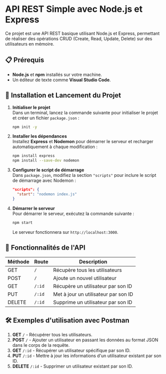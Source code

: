 
# API REST Simple avec Node.js et Express

Ce projet est une API REST basique utilisant Node.js et Express, permettant de réaliser des opérations CRUD (Create, Read, Update, Delete) sur des utilisateurs en mémoire.

## 📋 Prérequis

- **Node.js** et **npm** installés sur votre machine.
- Un éditeur de texte comme **Visual Studio Code**.

## 🚀 Installation et Lancement du Projet

1. **Initialiser le projet**  
   Dans un terminal, lancez la commande suivante pour initialiser le projet et créer un fichier `package.json` :

   ```bash
   npm init -y
   ```

2. **Installer les dépendances**  
   Installez **Express** et **Nodemon** pour démarrer le serveur et recharger automatiquement à chaque modification :

   ```bash
   npm install express
   npm install --save-dev nodemon
   ```

3. **Configurer le script de démarrage**  
   Dans `package.json`, modifiez la section `"scripts"` pour inclure le script de démarrage avec Nodemon :

   ```json
   "scripts": {
     "start": "nodemon index.js"
   }
   ```

4. **Démarrer le serveur**  
   Pour démarrer le serveur, exécutez la commande suivante :

   ```bash
   npm start
   ```

   Le serveur fonctionnera sur `http://localhost:3000`.

## 📖 Fonctionnalités de l'API

| Méthode | Route           | Description                                |
|---------|------------------|--------------------------------------------|
| GET     | `/`             | Récupère tous les utilisateurs             |
| POST    | `/`             | Ajoute un nouvel utilisateur               |
| GET     | `/:id`          | Récupère un utilisateur par son ID         |
| PUT     | `/:id`          | Met à jour un utilisateur par son ID       |
| DELETE  | `/:id`          | Supprime un utilisateur par son ID         |

## 🛠️ Exemples d'utilisation avec Postman

1. **GET** `/` - Récupérer tous les utilisateurs.
2. **POST** `/` - Ajouter un utilisateur en passant les données au format JSON dans le corps de la requête.
3. **GET** `/:id` - Récupérer un utilisateur spécifique par son ID.
4. **PUT** `/:id` - Mettre à jour les informations d'un utilisateur existant par son ID.
5. **DELETE** `/:id` - Supprimer un utilisateur existant par son ID.


